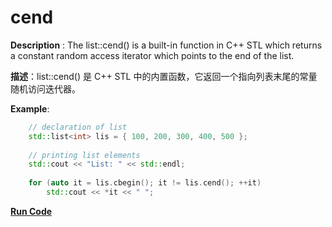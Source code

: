 # cend

**Description** : The list::cend() is a built-in function in C++ STL which returns a constant random access iterator which points to the end of the list. 

**描述**：list::cend() 是 C++ STL 中的内置函数，它返回一个指向列表末尾的常量随机访问迭代器。

**Example**:
```cpp
    // declaration of list 
    std::list<int> lis = { 100, 200, 300, 400, 500 }; 
  
    // printing list elements 
    std::cout << "List: " << std::endl; 
  
    for (auto it = lis.cbegin(); it != lis.cend(); ++it) 
        std::cout << *it << " "; 

```
**[Run Code](https://rextester.com/QTRH25197)**
